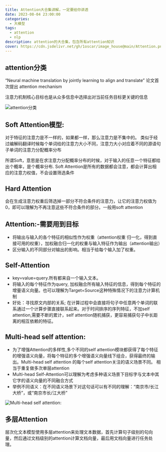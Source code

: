 ```yaml
---
title: Attention大合集讲解，一定要给你讲透
date: 2023-08-04 23:00:00
categories:
  - 大模型
tags:
  - attention
  - nlp 
description: attention的大合集，包含所有attention知识
cover: https://cdn.jsdelivr.net/gh/1oscar/image_house@main/Attention.png
---
```


## attention分类

“Neural machine translation by jointly learning to align and translate” 论文首次提出 attention mechanism 

注意力机制核心目标也是从众多信息中选择出对当前任务目标更关键的信息



![attention分类](https://cdn.jsdelivr.net/gh/1oscar/image_house@main/20230729230812.png)


## Soft Attention模型:

对于特征的注意力是不一样的，如果都一样，那么注意力是不集中的。
类似于经过编解码翻译时候每个单词给的注意力大小不同，注意力大小对应着不同的源语句子单词的注意力分配概率分布

所谓Soft，意思是在求注意力分配概率分布的时候，对于输入的任意一个特征都给出个概率，是个概率分布. Soft Attention是所有的数据都会注意，都会计算出相应的注意力权值，不会设置筛选条件

## Hard Attention

会在生成注意力权重后筛选掉一部分不符合条件的注意力，让它的注意力权值为0，即可以理解为不再注意这些不符合条件的部分。一般用soft attention

## Attention:-需要用到目标

- 将输出与输入的各个特征的相似性作为权重（attention权重 归一化，得到直接可用的权重），加权融合归一化的权重与输入特征作为输出（attention输出）
- 区分输入的不同部分对输出的影响。相当于给每个输入加了权重。

## Self-Attention

- key=value=query.所有都来自一个输入文本。
- 将输入的每个特征作为query, 加权融合所有输入特征的信息，得到每个特征的增量语义向量。也可以理解为Target=Source这种特殊情况下的注意力计算机制
- 好处：寻找原文内部的关系; 在计算过程中会直接将句子中任意两个单词的联系通过一个计算步骤直接联系起来。对于时间排序的序列特征，不加self attention,需要不断的累计，self attention随机捕获，更容易捕获句子中长距离的相互依赖的特征。

## Multi-head self attention:

- 为了增强Attention的多样性,多个不同的self attention模块都获得了每个特征的增强语义向量，将每个特征的多个增强语义向量线下组合，获得最终的输出。Multi-head self attention 的每个self attention关注的语义场景不同。 相当于重复做多次单层attention
- Multi-head Self-Attention可以理解为考虑多种语义场景下目标字与文本中其它字的语义向量的不同融合方式
- 举例不同语义：在不同语义场景下对这句话可以有不同的理解：“南京市/长江大桥”，或“南京市长/江大桥”

![Multi-head self attention:](https://cdn.jsdelivr.net/gh/1oscar/image_house@main/20230729231101.png)

## 多层Attention

层次化文本模型使用多层attention来处理文本数据，首先计算句子级别的句向量，然后通过文档级别的attention计算文档向量，最后用文档向量进行任务处理。

